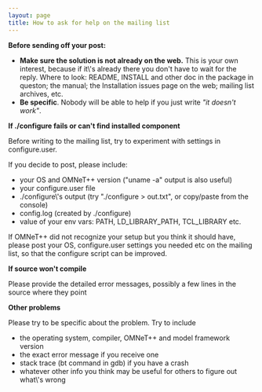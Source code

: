 ```yaml
---
layout: page
title: How to ask for help on the mailing list
---
```


**Before sending off your post:**

* **Make sure the solution is not already on the web.** This is your own interest, because if it\\'s already there you don't have to wait for the reply. Where to look: README, INSTALL and other doc in the package in queston; the manual; the Installation issues page on the web; mailing list archives, etc.
* **Be specific**. Nobody will be able to help if you just write _"it doesn't work"_.

**If ./configure fails or can't find installed component**

Before writing to the mailing list, try to experiment with settings in configure.user.

If you decide to post, please include:

* your OS and OMNeT++ version ("uname -a" output is also useful)
* your configure.user file
* ./configure\\'s output (try "./configure > out.txt", or copy/paste from the console)
* config.log (created by ./configure)
* value of your env vars: PATH, LD_LIBRARY_PATH, TCL_LIBRARY etc.

If OMNeT++ did not recognize your setup but you think it should have, please post your OS, configure.user settings you needed etc on the mailing list, so that the configure script can be improved.

**If source won't compile**

Please provide the detailed error messages, possibly a few lines in the source where they point

**Other problems**

Please try to be specific about the problem. Try to include

* the operating system, compiler, OMNeT++ and model framework version
* the exact error message if you receive one
* stack trace (bt command in gdb) if you have a crash
* whatever other info you think may be useful for others to figure out what\\'s wrong